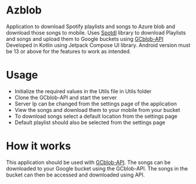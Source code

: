 # Azblob
Application to download Spotify playlists and songs to Azure blob and download those songs to mobile.
Uses [Spotdl](https://github.com/spotDL/spotify-downloader) library to download Playlists and songs 
and upload them to Google buckets using [GCblob-API](https://github.com/KeerthiBeast/GCblob-api)
Developed in Kotlin using Jetpack Compose UI library. Android version must be 13 or above for the features to work as intended.

# Usage
- Initialize the required values in the Utils file in Utils folder
- Clone the GCblob-API and start the server
- Server Ip can be changed from the settings page of the application
- View the songs and download them to your mobile from your bucket
- To download songs select a default location from the settings page
- Default playlist should also be selected from the settings page

# How it works
This application should be used with [GCblob-API](https://github.com/KeerthiBeast/GCblob-api). 
The songs can be downloaded to your Google bucket using the GCblob-API. The songs in the bucket can then be accessed and downloaded using
API.
